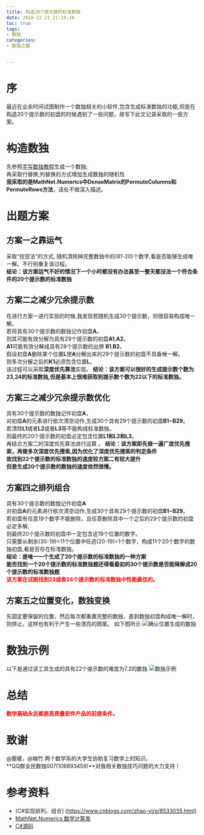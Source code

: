 ```yaml
---
title: 构造20个提示数的标准数独
date: 2018-12-21 21:19:16
toc: true
tags:
- 数独
categories:
- 数独之趣


---
```

# 序

最近在业余时间试图制作一个数独相关的小软件,包含生成标准数独的功能,但是在构造20个提示数的初盘的时候遇到了一些问题，故写下此文记录采取的一些方案。

# 构造数独
先参照[手写数独教程](https://www.60points.com/handwrite-soduku/)生成一个数独;  
再采取行替换,列替换的方式增加生成数独的随机性  
**我采取的是MathNet.Numerics中DenseMatrix的PermuteColumns和PermuteRows方法**，该处不做深入描述。

# 出题方案
## 方案一之靠运气
采取“挖空法”的方式, 随机清除掉完整数独中的(81-20)个数字,看是否能够生成唯一解。不行则重复该过程。  
**结论：该方案运气不好的情况下一个小时都没有办法甚至一整天都没法一个符合条件的20个提示数的标准数独**

## 方案二之减少冗余提示数
在进行方案一进行实验的时候,我发现若随机生成30个提示数，则很容易构成唯一解。  
若将具有30个提示数的数独记作初盘**A**。    
则其可能有效分解为具有29个提示数的初盘**A1**,**A2**。    
**A1**可能有效分解成具有28个提示数的出牌 **B1**,**B2**。  
假设初盘**A**删除某个位置**L**使**A**分解出来的29个提示数的初盘不具备唯一解。  
则多次分解之后的**K1**必须包含位置**L**。  
该过程可以采取**深度优先算法**实现。
**结论：该方案可以很好的生成提示数个数为23,24的标准数独,但是基本上很难获取到提示数个数为22以下的标准数独。**

## 方案三之减少冗余提示数优化
具有30个提示数的数独记作初盘**A**，  
对初盘**A**的元素进行依次清空动作,生成30个具有29个提示数的初盘**B1~B29**。  
若清除**L1**或者**L2**或者**L3**等不能构成标准数独。  
则最终的20个提示数的初盘必定包含位置**L1和L2和L3**。  
再结合方案二的深度优先算法进行运算  。
**结论：该方案即先做一遍广度优先搜索，再做多次深度优先搜索,因为优化了深度优先搜索的判定条件**  
**故找到22个提示数的标准数独的速度较方案二有较大提升**  
**但是生成20个提示数的数独的速度依然很慢。**  

## 方案四之排列组合
具有30个提示数的数独记作初盘**A**  
对初盘**A**的元素进行依次清空动作,生成30个具有29个提示数的初盘**B1~B29**。  
若初盘有任意19个数字不能删除，且任意删除其中一个之后的29个提示数的初盘必定多解,  
则最终20个提示数的初盘中一定包含这19个位置的数字。    
只需要从剩余(30-19)=11个位置中任选(20-19)=1个数字，构成11个20个数字的数独初盘,看是否存在标准数独。  
**结论：是唯一一个生成了20个提示数的标准数独的一种方案**  
**能否找到一个20个提示数的标准数独题还得看最初的30个提示数是否能降解成20个提示数的标准数独题**  
**<font color=#FF0000>该方案在试图找到23或者24个提示数的标准数独中性能最佳的。</font>**  

## 方案五之位置变化，数独变换
先固定要保留的位置，然后每次都重置完整的数独，直到数独初盘构成唯一解时，则停止。这样也有利于产生一些漂亮的图案。
如下图所示
![确认位置生成的数独](固定形状.png)

# 数独示例
以下是通过该工具生成的具有22个提示数的难度为7.2的数独
![数独示例](难度7.2.png)

# 总结

**<font color=#FF0000>数学基础永远都是高质量软件产品的前提条件。</font>**

# 致谢
@鹿暖，@楠竹 两个数学系的大学生协助复习数学上的知识。  
**QQ群全民数独007(106893459)**对我相关数独技巧问题的大力支持！

# 参考资料

* [C#实现排列、组合] (https://www.cnblogs.com/zhao-yi/p/8533035.html)
* [MathNet.Numerics 数学计算类](https://numerics.mathdotnet.com/)
* [C#源码](https://github.com/ddabb/soduku)